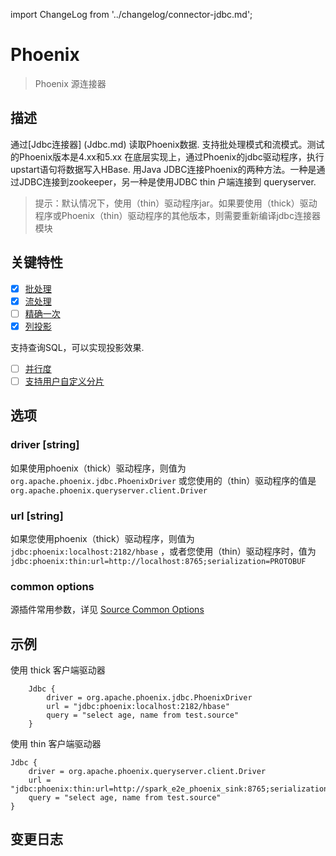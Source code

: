 import ChangeLog from '../changelog/connector-jdbc.md';

# Phoenix

> Phoenix 源连接器

## 描述

通过[Jdbc连接器] (Jdbc.md) 读取Phoenix数据.
支持批处理模式和流模式。测试的Phoenix版本是4.xx和5.xx
在底层实现上，通过Phoenix的jdbc驱动程序，执行upstart语句将数据写入HBase.
用Java JDBC连接Phoenix的两种方法。一种是通过JDBC连接到zookeeper，另一种是使用JDBC thin 户端连接到 queryserver.

> 提示：默认情况下，使用（thin）驱动程序jar。如果要使用（thick）驱动程序或Phoenix（thin）驱动程序的其他版本，则需要重新编译jdbc连接器模块

## 关键特性

- [x] [批处理](../../concept/connector-v2-features.md)
- [x] [流处理](../../concept/connector-v2-features.md)
- [ ] [精确一次](../../concept/connector-v2-features.md)
- [x] [列投影](../../concept/connector-v2-features.md)

支持查询SQL，可以实现投影效果.

- [ ] [并行度](../../concept/connector-v2-features.md)
- [ ] [支持用户自定义分片](../../concept/connector-v2-features.md)

## 选项

### driver [string]

如果使用phoenix（thick）驱动程序，则值为`org.apache.phoenix.jdbc.PhoenixDriver` 或您使用的（thin）驱动程序的值是 `org.apache.phoenix.queryserver.client.Driver`

### url [string]

如果您使用phoenix（thick）驱动程序，则值为 `jdbc:phoenix:localhost:2182/hbase` ，或者您使用（thin）驱动程序时，值为 `jdbc:phoenix:thin:url=http://localhost:8765;serialization=PROTOBUF`
### common options

源插件常用参数，详见 [Source Common Options](../source-common-options.md) 

## 示例

使用 thick 客户端驱动器

```
    Jdbc {
        driver = org.apache.phoenix.jdbc.PhoenixDriver
        url = "jdbc:phoenix:localhost:2182/hbase"
        query = "select age, name from test.source"
    }

```

使用 thin 客户端驱动器

```
Jdbc {
    driver = org.apache.phoenix.queryserver.client.Driver
    url = "jdbc:phoenix:thin:url=http://spark_e2e_phoenix_sink:8765;serialization=PROTOBUF"
    query = "select age, name from test.source"
}
```

## 变更日志

<ChangeLog />
